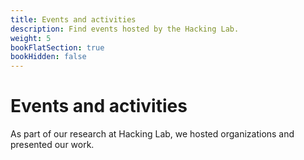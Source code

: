 ```yaml
---
title: Events and activities
description: Find events hosted by the Hacking Lab.
weight: 5
bookFlatSection: true
bookHidden: false
---
```


# Events and activities

As part of our research at Hacking Lab, we hosted organizations and presented our work.